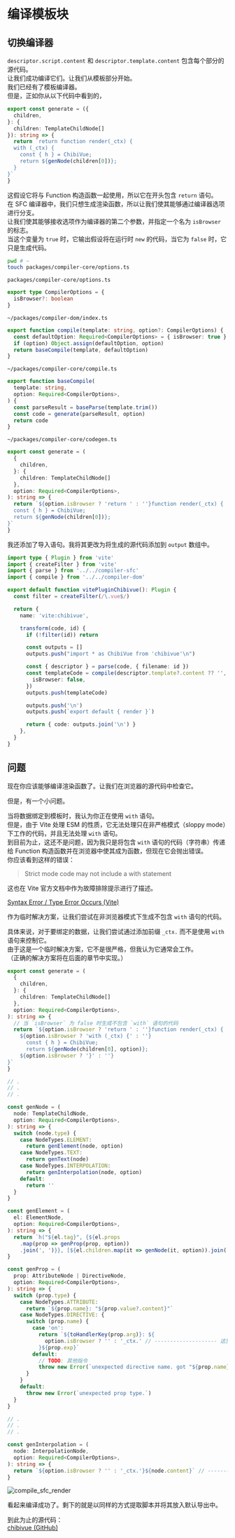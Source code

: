 # 编译模板块

## 切换编译器

`descriptor.script.content` 和 `descriptor.template.content` 包含每个部分的源代码。\
让我们成功编译它们。让我们从模板部分开始。\
我们已经有了模板编译器。\
但是，正如你从以下代码中看到的，

```ts
export const generate = ({
  children,
}: {
  children: TemplateChildNode[]
}): string => {
  return `return function render(_ctx) {
  with (_ctx) {
    const { h } = ChibiVue;
    return ${genNode(children[0])};
  }
}`
}
```

这假设它将与 Function 构造函数一起使用，所以它在开头包含 `return` 语句。\
在 SFC 编译器中，我们只想生成渲染函数，所以让我们使其能够通过编译器选项进行分支。\
让我们使其能够接收选项作为编译器的第二个参数，并指定一个名为 `isBrowser` 的标志。\
当这个变量为 `true` 时，它输出假设将在运行时 `new` 的代码，当它为 `false` 时，它只是生成代码。

```sh
pwd # ~
touch packages/compiler-core/options.ts
```

`packages/compiler-core/options.ts`

```ts
export type CompilerOptions = {
  isBrowser?: boolean
}
```

`~/packages/compiler-dom/index.ts`

```ts
export function compile(template: string, option?: CompilerOptions) {
  const defaultOption: Required<CompilerOptions> = { isBrowser: true }
  if (option) Object.assign(defaultOption, option)
  return baseCompile(template, defaultOption)
}
```

`~/packages/compiler-core/compile.ts`

```ts
export function baseCompile(
  template: string,
  option: Required<CompilerOptions>,
) {
  const parseResult = baseParse(template.trim())
  const code = generate(parseResult, option)
  return code
}
```

`~/packages/compiler-core/codegen.ts`

```ts
export const generate = (
  {
    children,
  }: {
    children: TemplateChildNode[]
  },
  option: Required<CompilerOptions>,
): string => {
  return `${option.isBrowser ? 'return ' : ''}function render(_ctx) {
  const { h } = ChibiVue;
  return ${genNode(children[0])};
}`
}
```

我还添加了导入语句。我将其更改为将生成的源代码添加到 `output` 数组中。

```ts
import type { Plugin } from 'vite'
import { createFilter } from 'vite'
import { parse } from '../../compiler-sfc'
import { compile } from '../../compiler-dom'

export default function vitePluginChibivue(): Plugin {
  const filter = createFilter(/\.vue$/)

  return {
    name: 'vite:chibivue',

    transform(code, id) {
      if (!filter(id)) return

      const outputs = []
      outputs.push("import * as ChibiVue from 'chibivue'\n")

      const { descriptor } = parse(code, { filename: id })
      const templateCode = compile(descriptor.template?.content ?? '', {
        isBrowser: false,
      })
      outputs.push(templateCode)

      outputs.push('\n')
      outputs.push(`export default { render }`)

      return { code: outputs.join('\n') }
    },
  }
}
```

## 问题

现在你应该能够编译渲染函数了。让我们在浏览器的源代码中检查它。

但是，有一个小问题。

当将数据绑定到模板时，我认为你正在使用 `with` 语句。\
但是，由于 Vite 处理 ESM 的性质，它无法处理只在非严格模式（sloppy mode）下工作的代码，并且无法处理 `with` 语句。\
到目前为止，这还不是问题，因为我只是将包含 `with` 语句的代码（字符串）传递给 Function 构造函数并在浏览器中使其成为函数，但现在它会抛出错误。\
你应该看到这样的错误：

> Strict mode code may not include a with statement

这也在 Vite 官方文档中作为故障排除提示进行了描述。

[Syntax Error / Type Error Occurs (Vite)](https://vitejs.dev/guide/troubleshooting.html#syntax-error-type-error-occurs)

作为临时解决方案，让我们尝试在非浏览器模式下生成不包含 `with` 语句的代码。

具体来说，对于要绑定的数据，让我们尝试通过添加前缀 `_ctx.` 而不是使用 `with` 语句来控制它。\
由于这是一个临时解决方案，它不是很严格，但我认为它通常会工作。\
（正确的解决方案将在后面的章节中实现。）

```ts
export const generate = (
  {
    children,
  }: {
    children: TemplateChildNode[]
  },
  option: Required<CompilerOptions>,
): string => {
  // 当 `isBrowser` 为 false 时生成不包含 `with` 语句的代码
  return `${option.isBrowser ? 'return ' : ''}function render(_ctx) {
    ${option.isBrowser ? 'with (_ctx) {' : ''}
      const { h } = ChibiVue;
      return ${genNode(children[0], option)};
    ${option.isBrowser ? '}' : ''}
}`
}

// .
// .
// .

const genNode = (
  node: TemplateChildNode,
  option: Required<CompilerOptions>,
): string => {
  switch (node.type) {
    case NodeTypes.ELEMENT:
      return genElement(node, option)
    case NodeTypes.TEXT:
      return genText(node)
    case NodeTypes.INTERPOLATION:
      return genInterpolation(node, option)
    default:
      return ''
  }
}

const genElement = (
  el: ElementNode,
  option: Required<CompilerOptions>,
): string => {
  return `h("${el.tag}", {${el.props
    .map(prop => genProp(prop, option))
    .join(', ')}}, [${el.children.map(it => genNode(it, option)).join(', ')}])`
}

const genProp = (
  prop: AttributeNode | DirectiveNode,
  option: Required<CompilerOptions>,
): string => {
  switch (prop.type) {
    case NodeTypes.ATTRIBUTE:
      return `${prop.name}: "${prop.value?.content}"`
    case NodeTypes.DIRECTIVE: {
      switch (prop.name) {
        case 'on':
          return `${toHandlerKey(prop.arg)}: ${
            option.isBrowser ? '' : '_ctx.' // -------------------- 这里
          }${prop.exp}`
        default:
          // TODO: 其他指令
          throw new Error(`unexpected directive name. got "${prop.name}"`)
      }
    }
    default:
      throw new Error(`unexpected prop type.`)
  }
}

// .
// .
// .

const genInterpolation = (
  node: InterpolationNode,
  option: Required<CompilerOptions>,
): string => {
  return `${option.isBrowser ? '' : '_ctx.'}${node.content}` // ------------ 这里
}
```

![compile_sfc_render](https://raw.githubusercontent.com/chibivue-land/chibivue/main/book/images/compile_sfc_render.png)

看起来编译成功了。剩下的就是以同样的方式提取脚本并将其放入默认导出中。

到此为止的源代码：  
[chibivue (GitHub)](https://github.com/chibivue-land/chibivue/tree/main/book/impls/10_minimum_example/070_sfc_compiler3)
